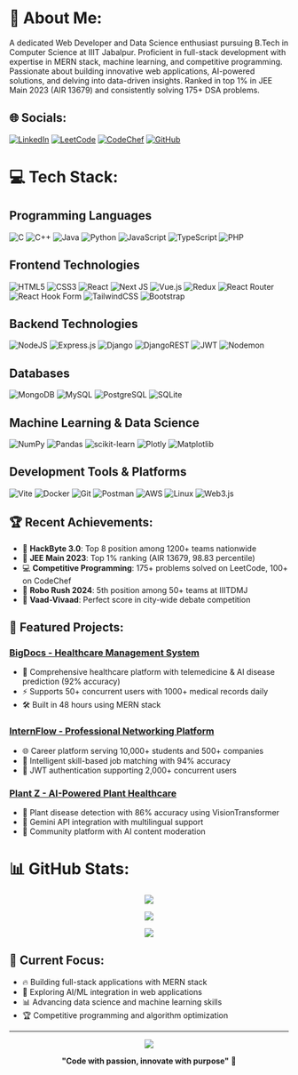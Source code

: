 # 💫 About Me:
A dedicated Web Developer and Data Science enthusiast pursuing B.Tech in Computer Science at IIIT Jabalpur. Proficient in full-stack development with expertise in MERN stack, machine learning, and competitive programming. Passionate about building innovative web applications, AI-powered solutions, and delving into data-driven insights. Ranked in top 1% in JEE Main 2023 (AIR 13679) and consistently solving 175+ DSA problems.

## 🌐 Socials:
[![LinkedIn](https://img.shields.io/badge/LinkedIn-%230077B5.svg?logo=linkedin&logoColor=white)](https://linkedin.com/in/divanshu0212) 
[![LeetCode](https://img.shields.io/badge/LeetCode-000000?logo=LeetCode&logoColor=d16c06)](https://leetcode.com/divanshu0212)
[![CodeChef](https://img.shields.io/badge/CodeChef-%23964B00.svg?logo=CodeChef&logoColor=white)](https://codechef.com/users/divanshu0212)
[![GitHub](https://img.shields.io/badge/GitHub-100000?logo=github&logoColor=white)](https://github.com/divanshu0212)

# 💻 Tech Stack:

## Programming Languages
![C](https://img.shields.io/badge/c-%2300599C.svg?style=for-the-badge&logo=c&logoColor=white) 
![C++](https://img.shields.io/badge/c++-%2300599C.svg?style=for-the-badge&logo=c%2B%2B&logoColor=white) 
![Java](https://img.shields.io/badge/java-%23ED8B00.svg?style=for-the-badge&logo=openjdk&logoColor=white) 
![Python](https://img.shields.io/badge/python-3670A0?style=for-the-badge&logo=python&logoColor=ffdd54) 
![JavaScript](https://img.shields.io/badge/javascript-%23323330.svg?style=for-the-badge&logo=javascript&logoColor=%23F7DF1E) 
![TypeScript](https://img.shields.io/badge/typescript-%23007ACC.svg?style=for-the-badge&logo=typescript&logoColor=white) 
![PHP](https://img.shields.io/badge/php-%23777BB4.svg?style=for-the-badge&logo=php&logoColor=white)

## Frontend Technologies
![HTML5](https://img.shields.io/badge/html5-%23E34F26.svg?style=for-the-badge&logo=html5&logoColor=white) 
![CSS3](https://img.shields.io/badge/css3-%231572B6.svg?style=for-the-badge&logo=css3&logoColor=white) 
![React](https://img.shields.io/badge/react-%2320232a.svg?style=for-the-badge&logo=react&logoColor=%2361DAFB) 
![Next JS](https://img.shields.io/badge/Next-black?style=for-the-badge&logo=next.js&logoColor=white) 
![Vue.js](https://img.shields.io/badge/vue.js-%234FC08D.svg?style=for-the-badge&logo=vue.js&logoColor=white) 
![Redux](https://img.shields.io/badge/redux-%23593d88.svg?style=for-the-badge&logo=redux&logoColor=white) 
![React Router](https://img.shields.io/badge/React_Router-CA4245?style=for-the-badge&logo=react-router&logoColor=white) 
![React Hook Form](https://img.shields.io/badge/React%20Hook%20Form-%23EC5990.svg?style=for-the-badge&logo=reacthookform&logoColor=white) 
![TailwindCSS](https://img.shields.io/badge/tailwindcss-%2338B2AC.svg?style=for-the-badge&logo=tailwind-css&logoColor=white) 
![Bootstrap](https://img.shields.io/badge/bootstrap-%238511FA.svg?style=for-the-badge&logo=bootstrap&logoColor=white)

## Backend Technologies
![NodeJS](https://img.shields.io/badge/node.js-6DA55F?style=for-the-badge&logo=node.js&logoColor=white) 
![Express.js](https://img.shields.io/badge/express.js-%23404d59.svg?style=for-the-badge&logo=express&logoColor=%2361DAFB) 
![Django](https://img.shields.io/badge/django-%23092E20.svg?style=for-the-badge&logo=django&logoColor=white) 
![DjangoREST](https://img.shields.io/badge/DJANGO-REST-ff1709?style=for-the-badge&logo=django&logoColor=white&color=ff1709&labelColor=gray)
![JWT](https://img.shields.io/badge/JWT-black?style=for-the-badge&logo=JSON%20web%20tokens) 
![Nodemon](https://img.shields.io/badge/NODEMON-%23323330.svg?style=for-the-badge&logo=nodemon&logoColor=%BBDEAD)

## Databases
![MongoDB](https://img.shields.io/badge/MongoDB-%234ea94b.svg?style=for-the-badge&logo=mongodb&logoColor=white) 
![MySQL](https://img.shields.io/badge/mysql-4479A1.svg?style=for-the-badge&logo=mysql&logoColor=white) 
![PostgreSQL](https://img.shields.io/badge/postgresql-%23316192.svg?style=for-the-badge&logo=postgresql&logoColor=white) 
![SQLite](https://img.shields.io/badge/sqlite-%2307405e.svg?style=for-the-badge&logo=sqlite&logoColor=white)

## Machine Learning & Data Science
![NumPy](https://img.shields.io/badge/numpy-%23013243.svg?style=for-the-badge&logo=numpy&logoColor=white) 
![Pandas](https://img.shields.io/badge/pandas-%23150458.svg?style=for-the-badge&logo=pandas&logoColor=white) 
![scikit-learn](https://img.shields.io/badge/scikit--learn-%23F7931E.svg?style=for-the-badge&logo=scikit-learn&logoColor=white) 
![Plotly](https://img.shields.io/badge/Plotly-%233F4F75.svg?style=for-the-badge&logo=plotly&logoColor=white) 
![Matplotlib](https://img.shields.io/badge/Matplotlib-%23ffffff.svg?style=for-the-badge&logo=Matplotlib&logoColor=black)

## Development Tools & Platforms
![Vite](https://img.shields.io/badge/vite-%23646CFF.svg?style=for-the-badge&logo=vite&logoColor=white) 
![Docker](https://img.shields.io/badge/docker-%230db7ed.svg?style=for-the-badge&logo=docker&logoColor=white) 
![Git](https://img.shields.io/badge/git-%23F05033.svg?style=for-the-badge&logo=git&logoColor=white) 
![Postman](https://img.shields.io/badge/Postman-FF6C37?style=for-the-badge&logo=postman&logoColor=white) 
![AWS](https://img.shields.io/badge/AWS-%23FF9900.svg?style=for-the-badge&logo=amazon-aws&logoColor=white) 
![Linux](https://img.shields.io/badge/Linux-FCC624?style=for-the-badge&logo=linux&logoColor=black) 
![Web3.js](https://img.shields.io/badge/web3.js-F16822?style=for-the-badge&logo=web3.js&logoColor=white)

## 🏆 Recent Achievements:
- 🥇 **HackByte 3.0**: Top 8 position among 1200+ teams nationwide
- 🎯 **JEE Main 2023**: Top 1% ranking (AIR 13679, 98.83 percentile)
- 💻 **Competitive Programming**: 175+ problems solved on LeetCode, 100+ on CodeChef
- 🤖 **Robo Rush 2024**: 5th position among 50+ teams at IIITDMJ
- 🎤 **Vaad-Vivaad**: Perfect score in city-wide debate competition

## 🚀 Featured Projects:

### [BigDocs - Healthcare Management System](https://github.com/divanshu0212/bigdocs)
- 🏥 Comprehensive healthcare platform with telemedicine & AI disease prediction (92% accuracy)
- ⚡ Supports 50+ concurrent users with 1000+ medical records daily
- 🛠️ Built in 48 hours using MERN stack

### [InternFlow - Professional Networking Platform](https://github.com/divanshu0212/internflow)
- 🌐 Career platform serving 10,000+ students and 500+ companies
- 🎯 Intelligent skill-based job matching with 94% accuracy
- 🔐 JWT authentication supporting 2,000+ concurrent users

### [Plant Z - AI-Powered Plant Healthcare](https://github.com/divanshu0212/plantz)
- 🌱 Plant disease detection with 86% accuracy using VisionTransformer
- 🤖 Gemini API integration with multilingual support
- 👥 Community platform with AI content moderation

# 📊 GitHub Stats:
<div align="center">
  
![](https://github-readme-stats.vercel.app/api?username=Divanshu0212&theme=dark&hide_border=false&include_all_commits=true&count_private=true)

![](https://github-readme-streak-stats.herokuapp.com/?user=Divanshu0212&theme=dark&hide_border=false)

![](https://github-readme-stats.vercel.app/api/top-langs/?username=Divanshu0212&theme=dark&hide_border=false&include_all_commits=true&count_private=true&layout=compact)

</div>

## 🎯 Current Focus:
- 🔥 Building full-stack applications with MERN stack
- 🤖 Exploring AI/ML integration in web applications
- 📊 Advancing data science and machine learning skills
- 🏆 Competitive programming and algorithm optimization

---
<div align="center">

[![](https://visitcount.itsvg.in/api?id=Divanshu0212&icon=0&color=0)](https://visitcount.itsvg.in)

**"Code with passion, innovate with purpose"** 💫

</div>

<!-- Proudly created with GPRM ( https://gprm.itsvg.in ) -->
